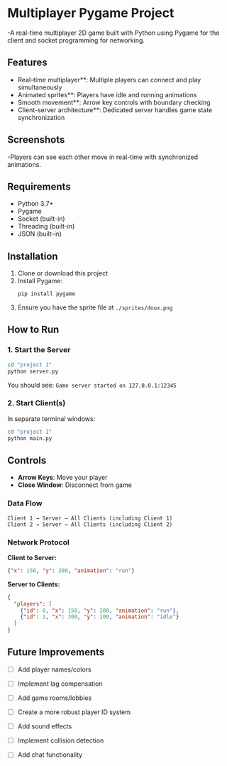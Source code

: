 # Multiplayer Pygame Project
-A real-time multiplayer 2D game built with Python using Pygame for the client and socket programming for networking.

## Features
- Real-time multiplayer**: Multiple players can connect and play simultaneously
- Animated sprites**: Players have idle and running animations
- Smooth movement**: Arrow key controls with boundary checking
- Client-server architecture**: Dedicated server handles game state synchronization

## Screenshots
-Players can see each other move in real-time with synchronized animations.

## Requirements
- Python 3.7+
- Pygame
- Socket (built-in)
- Threading (built-in)
- JSON (built-in)

## Installation
1. Clone or download this project
2. Install Pygame:
   ```bash
   pip install pygame
   ```
3. Ensure you have the sprite file at `./sprites/doux.png`

## How to Run
### 1. Start the Server
```bash
cd "project 1"
python server.py
```
You should see: `Game server started on 127.0.0.1:12345`
### 2. Start Client(s)
In separate terminal windows:
```bash
cd "project 1"
python main.py
```
## Controls
- **Arrow Keys**: Move your player
- **Close Window**: Disconnect from game

### Data Flow
```
Client 1 → Server → All Clients (including Client 1)
Client 2 → Server → All Clients (including Client 2)
```

### Network Protocol

**Client to Server:**
```json
{"x": 150, "y": 200, "animation": "run"}
```

**Server to Clients:**
```json
{
  "players": [
    {"id": 0, "x": 150, "y": 200, "animation": "run"},
    {"id": 1, "x": 300, "y": 100, "animation": "idle"}
  ]
}
```

## Future Improvements

- [ ] Add player names/colors
- [ ] Implement lag compensation
- [ ] Add game rooms/lobbies  
- [ ] Create a more robust player ID system
- [ ] Add sound effects
- [ ] Implement collision detection
- [ ] Add chat functionality

